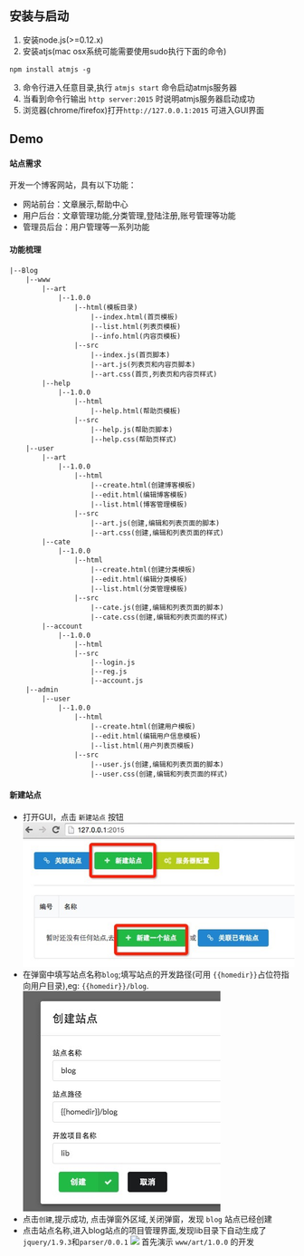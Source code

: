 ## 安装与启动
1. 安装node.js(>=0.12.x)
2. 安装atjs(mac osx系统可能需要使用sudo执行下面的命令)

```
npm install atmjs -g
```

3. 命令行进入任意目录,执行 `atmjs start` 命令启动atmjs服务器
4. 当看到命令行输出 `http server:2015` 时说明atmjs服务器启动成功
5. 浏览器(chrome/firefox)打开`http://127.0.0.1:2015` 可进入GUI界面

## Demo
#### 站点需求
开发一个博客网站，具有以下功能：
* 网站前台：文章展示,帮助中心
* 用户后台：文章管理功能,分类管理,登陆注册,账号管理等功能
* 管理员后台：用户管理等一系列功能

#### 功能梳理
```
|--Blog
    |--www
        |--art
            |--1.0.0
                |--html(模板目录)
                    |--index.html(首页模板)
                    |--list.html(列表页模板)
                    |--info.html(内容页模板)
                |--src
                    |--index.js(首页脚本)
                    |--art.js(列表页和内容页脚本)
                    |--art.css(首页,列表页和内容页样式)
        |--help
            |--1.0.0
                |--html
                    |--help.html(帮助页模板)
                |--src
                    |--help.js(帮助页脚本)
                    |--help.css(帮助页样式)
    |--user
        |--art
            |--1.0.0
                |--html
                    |--create.html(创建博客模板)
                    |--edit.html(编辑博客模板)
                    |--list.html(博客管理模板)
                |--src
                    |--art.js(创建,编辑和列表页面的脚本)
                    |--art.css(创建,编辑和列表页面的样式)
        |--cate
            |--1.0.0
                |--html
                    |--create.html(创建分类模板)
                    |--edit.html(编辑分类模板)
                    |--list.html(分类管理模板)
                |--src
                    |--cate.js(创建,编辑和列表页面的脚本)
                    |--cate.css(创建,编辑和列表页面的样式)
        |--account
            |--1.0.0
                |--html
                |--src
                    |--login.js
                    |--reg.js
                    |--account.js
    |--admin
        |--user
            |--1.0.0
                |--html
                    |--create.html(创建用户模板)
                    |--edit.html(编辑用户信息模板)
                    |--list.html(用户列表页模板)
                |--src
                    |--user.js(创建,编辑和列表页面的脚本)
                    |--user.css(创建,编辑和列表页面的样式)

```
#### 新建站点
* 打开GUI，点击 `新建站点` 按钮![](./images/1.png)
* 在弹窗中填写站点名称`blog`;填写站点的开发路径(可用 `{{homedir}}`占位符指向用户目录),eg: `{{homedir}}/blog`.![](./images/2.png)
* 点击`创建`,提示成功, 点击弹窗外区域,关闭弹窗，发现 `blog` 站点已经创建
* 点击站点名称,进入blog站点的项目管理界面,发现lib目录下自动生成了`jquery/1.9.3`和`parser/0.0.1`
![](./images/create-site.png)
首先演示 `www/art/1.0.0` 的开发
